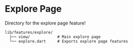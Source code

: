 # Explore Page
Directory for the explore page feature!

```
lib/features/explore/
  ├── view/            # Main explore page
  └── explore.dart     # Exports explore page features
```